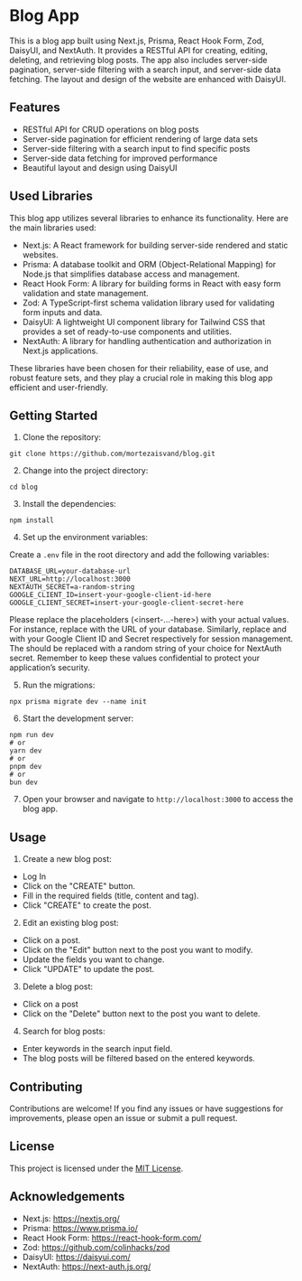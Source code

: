 # Blog App

This is a blog app built using Next.js, Prisma, React Hook Form, Zod, DaisyUI, and NextAuth. It provides a RESTful API for creating, editing, deleting, and retrieving blog posts. The app also includes server-side pagination, server-side filtering with a search input, and server-side data fetching. The layout and design of the website are enhanced with DaisyUI.

## Features

- RESTful API for CRUD operations on blog posts
- Server-side pagination for efficient rendering of large data sets
- Server-side filtering with a search input to find specific posts
- Server-side data fetching for improved performance
- Beautiful layout and design using DaisyUI

## Used Libraries

This blog app utilizes several libraries to enhance its functionality. Here are the main libraries used:

- Next.js: A React framework for building server-side rendered and static websites.
- Prisma: A database toolkit and ORM (Object-Relational Mapping) for Node.js that simplifies database access and management.
- React Hook Form: A library for building forms in React with easy form validation and state management.
- Zod: A TypeScript-first schema validation library used for validating form inputs and data.
- DaisyUI: A lightweight UI component library for Tailwind CSS that provides a set of ready-to-use components and utilities.
- NextAuth: A library for handling authentication and authorization in Next.js applications.

These libraries have been chosen for their reliability, ease of use, and robust feature sets, and they play a crucial role in making this blog app efficient and user-friendly.

## Getting Started

1. Clone the repository:

```shell
git clone https://github.com/mortezaisvand/blog.git
```

2. Change into the project directory:

```shell
cd blog
```

3. Install the dependencies:

```shell
npm install
```

4. Set up the environment variables:

Create a `.env` file in the root directory and add the following variables:

```shell
DATABASE_URL=your-database-url
NEXT_URL=http://localhost:3000
NEXTAUTH_SECRET=a-random-string
GOOGLE_CLIENT_ID=insert-your-google-client-id-here
GOOGLE_CLIENT_SECRET=insert-your-google-client-secret-here
```
Please replace the placeholders (<insert-...-here>) with your actual values. For instance, replace <insert-your-database-url-here> with the URL of your database. Similarly, replace <insert-your-google-client-id-here> and <insert-your-google-client-secret-here> with your Google Client ID and Secret respectively for session management. The <insert-a-random-string-here> should be replaced with a random string of your choice for NextAuth secret. Remember to keep these values confidential to protect your application’s security.

5. Run the migrations:

```shell
npx prisma migrate dev --name init
```

6. Start the development server:

```shell
npm run dev
# or
yarn dev
# or
pnpm dev
# or
bun dev
```

7. Open your browser and navigate to `http://localhost:3000` to access the blog app.

## Usage

1. Create a new blog post:

- Log In
- Click on the "CREATE" button.
- Fill in the required fields (title, content and tag).
- Click "CREATE" to create the post.

2. Edit an existing blog post:

- Click on a post.
- Click on the "Edit" button next to the post you want to modify.
- Update the fields you want to change.
- Click "UPDATE" to update the post.

3. Delete a blog post:
- Click on a post
- Click on the "Delete" button next to the post you want to delete.

4. Search for blog posts:

- Enter keywords in the search input field.
- The blog posts will be filtered based on the entered keywords.

## Contributing

Contributions are welcome! If you find any issues or have suggestions for improvements, please open an issue or submit a pull request.

## License

This project is licensed under the [MIT License](https://opensource.org/licenses/MIT).

## Acknowledgements

- Next.js: https://nextjs.org/
- Prisma: https://www.prisma.io/
- React Hook Form: https://react-hook-form.com/
- Zod: https://github.com/colinhacks/zod
- DaisyUI: https://daisyui.com/
- NextAuth: https://next-auth.js.org/
